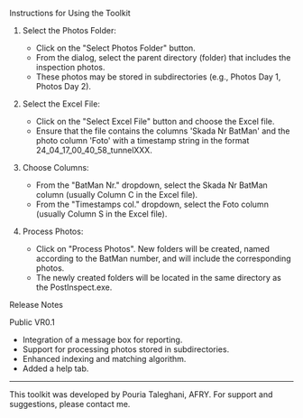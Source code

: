 Instructions for Using the Toolkit

1. Select the Photos Folder:
   - Click on the "Select Photos Folder" button.
   - From the dialog, select the parent directory (folder) that includes the inspection photos.
   - These photos may be stored in subdirectories (e.g., Photos Day 1, Photos Day 2).

2. Select the Excel File:
   - Click on the "Select Excel File" button and choose the Excel file.
   - Ensure that the file contains the columns 'Skada Nr BatMan' and the photo column 'Foto' with a timestamp string in the format 24_04_17_00_40_58_tunnelXXX.

3. Choose Columns:
   - From the "BatMan Nr." dropdown, select the Skada Nr BatMan column (usually Column C in the Excel file).
   - From the "Timestamps col." dropdown, select the Foto column (usually Column S in the Excel file).

4. Process Photos:
   - Click on "Process Photos". New folders will be created, named according to the BatMan number, and will include the corresponding photos.
   - The newly created folders will be located in the same directory as the PostInspect.exe.

Release Notes

Public VR0.1

- Integration of a message box for reporting.
- Support for processing photos stored in subdirectories.
- Enhanced indexing and matching algorithm.
- Added a help tab.

--- 

This toolkit was developed by Pouria Taleghani, AFRY. For support and suggestions, please contact me.